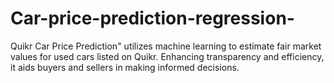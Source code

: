 # Car-price-prediction-regression-
Quikr Car Price Prediction" utilizes machine learning to estimate fair market values for used cars listed on Quikr. Enhancing transparency and efficiency, it aids buyers and sellers in making informed decisions.
